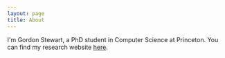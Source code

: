 ```yaml
---
layout: page
title: About
---
```


I'm Gordon Stewart,
a PhD student in Computer Science at Princeton. 
You can find my research website [here](http://www.cs.princeton.edu).
